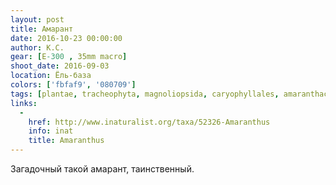```yaml
---
layout: post
title: Амарант
date: 2016-10-23 00:00:00
author: К.С.
gear: [E-300 , 35mm macro]
shoot_date: 2016-09-03
location: Ёль-база
colors: ['fbfaf9', '080709']
tags: [plantae, tracheophyta, magnoliopsida, caryophyllales, amaranthaceae, amaranthus]
links:
  -
    href: http://www.inaturalist.org/taxa/52326-Amaranthus
    info: inat
    title: Amaranthus
---
```


Загадочный такой амарант, таинственный.
